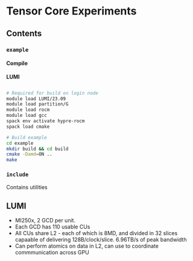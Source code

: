 # Tensor Core Experiments

## Contents


### `example`

#### Compile

**LUMI**

```bash

# Required for build on login node
module load LUMI/23.09
module load partition/G
module load rocm
module load gcc
spack env activate hypre-rocm
spack load cmake

# Build example
cd example
mkdir build && cd build
cmake -Damd=ON ..
make
```

### `include`

Contains utilities


## LUMI

- MI250x, 2 GCD per unit.
- Each GCD has 110 usable CUs
- All CUs share L2 - each of which is 8MD, and divided in 32 slices capaable of delivering 128B/clock/slice. 6.96TB/s of peak bandwidth
- Can perform atomics on data in L2, can use to coordinate commmunication across GPU

